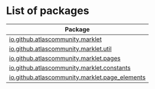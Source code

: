 List of packages
================
| Package                                                                                                |
| ------------------------------------------------------------------------------------------------------ |
| [io.github.atlascommunity.marklet](io/github/atlascommunity/marklet/Index)                             |
| [io.github.atlascommunity.marklet.util](io/github/atlascommunity/marklet/util/Index)                   |
| [io.github.atlascommunity.marklet.pages](io/github/atlascommunity/marklet/pages/Index)                 |
| [io.github.atlascommunity.marklet.constants](io/github/atlascommunity/marklet/constants/Index)         |
| [io.github.atlascommunity.marklet.page_elements](io/github/atlascommunity/marklet/page_elements/Index) |